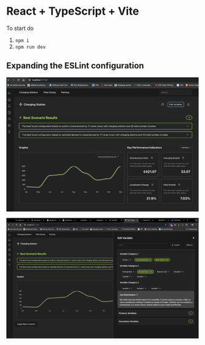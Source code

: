 # React + TypeScript + Vite

To start do

1. `npm i`
2. `npm run dev`

## Expanding the ESLint configuration

![Alt text](./public/home.jpg)

![Alt text](./public/edit.jpg)
